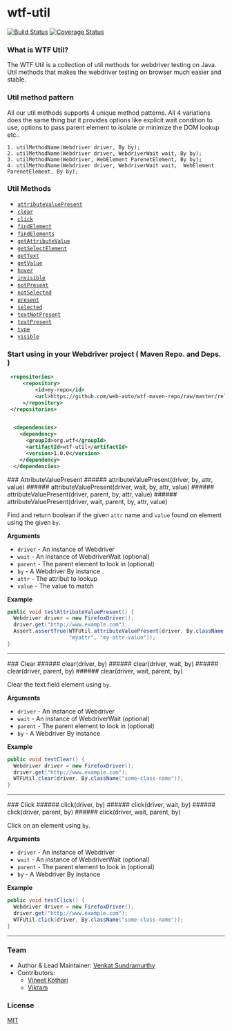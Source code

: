 wtf-util
========

[![Build Status](https://travis-ci.org/web-auto/wtf-util.svg?branch=master)](https://travis-ci.org/web-auto/wtf-util)
[![Coverage Status](https://coveralls.io/repos/web-auto/wtf-util/badge.png?branch=master)](https://coveralls.io/r/web-auto/wtf-util?branch=master)

### What is WTF Util?
The WTF Util is a collection of util methods for webdriver testing on Java. Util methods that makes the webdriver testing on browser  much easier and stable.

### Util method pattern
All our util methods supports 4 unique method patterns. All 4 variations does the same thing but it provides options like explicit wait condition to use, options to pass parent element to isolate or minimize the DOM lookup etc..

```
1. utilMethodName(Webdriver driver, By by);
2. utilMethodName(Webdriver driver, WebdriverWait wait, By by);
3. utilMethodName(Webdriver, WebElement ParenetElement, By by);
4. utilMethodName(Webdriver driver, WebdriverWait wait,  WebElement ParenetElement, By by);
```

### Util Methods
* [`attributeValuePresent`](#attributeValuePresent)
* [`clear`](#clear)
* [`click`](#click)
* [`findElement`](#findElement)
* [`findElements`](#findElements)
* [`getAttributeValue`](#getAttributeValue)
* [`getSelectElement`](#getSelectElement)
* [`getText`](#getText)
* [`getValue`](#getValue)
* [`hover`](#hover)
* [`invisible`](#invisible)
* [`notPresent`](#notPresent)
* [`notSelected`](#notSelected)
* [`present`](#present)
* [`selected`](#selected)
* [`textNotPresent`](#textNotPresent)
* [`textPresent`](#textPresent)
* [`type`](#type)
* [`visible`](#visible)


### Start using in your Webdriver project ( Maven Repo. and Deps. )
```xml
 <repositories>
     <repository>
         <id>my-repo</id>
         <url>https://github.com/web-auto/wtf-maven-repo/raw/master/releases</url>
     </repository>
 </repositories>


  <dependencies>
    <dependency>
      <groupId>org.wtf</groupId>
      <artifactId>wtf-util</artifactId>
      <version>1.0.0</version>
    </dependency>
  </dependencies>
```

<a name="attributeValuePresent" />
### AttributeValuePresent
###### attributeValuePresent(driver, by, attr, value)
###### attributeValuePresent(driver, wait, by, attr, value)
###### attributeValuePresent(driver, parent, by, attr, value)
###### attributeValuePresent(driver, wait, parent, by, attr, value)

Find and return boolean if the given `attr` name and `value` found on element using the given `by`.

__Arguments__

* `driver` - An instance of Webdriver
* `wait` - An instance of WebdriverWait (optional) 
* `parent` - The parent element to look in (optional)
* `by` - A Webdriver By instance
* `attr` - The attribut to lookup
* `value` - The value to match

__Example__

```java
public void testAttributeValuePresent() {
  Webdriver driver = new FirefoxDriver();
  driver.get("http://www.example.com");
  Assert.assertTrue(WTFUtil.attributeValuePresent(driver, By.className("some-class-name"),
                    "myattr", "my-attr-value"));
}
```

---------------------------------------


<a name="clear" />
### Clear
###### clear(driver, by)
###### clear(driver, wait, by)
###### clear(driver, parent, by)
###### clear(driver, wait, parent, by)

Clear the text field element using `by`.

__Arguments__

* `driver` - An instance of Webdriver
* `wait` - An instance of WebdriverWait (optional) 
* `parent` - The parent element to look in (optional)
* `by` - A Webdriver By instance

__Example__

```java
public void testClear() {
  Webdriver driver = new FirefoxDriver();
  driver.get("http://www.example.com");
  WTFUtil.clear(driver, By.className("some-class-name"));
}
```

---------------------------------------


<a name="click" />
### Click
###### click(driver, by)
###### click(driver, wait, by)
###### click(driver, parent, by)
###### click(driver, wait, parent, by)

Click on an element using `by`.

__Arguments__

* `driver` - An instance of Webdriver
* `wait` - An instance of WebdriverWait (optional) 
* `parent` - The parent element to look in (optional)
* `by` - A Webdriver By instance

__Example__

```java
public void testClick() {
  Webdriver driver = new FirefoxDriver();
  driver.get("http://www.example.com");
  WTFUtil.click(driver, By.className("some-class-name"));
}
```

---------------------------------------

### Team

 * Author & Lead Maintainer: [Venkat Sundramurthy](https://github.com/vsundramurthy)
 * Contributors:
   * [Vineet Kothari](https://github.com/geekdevil)
   * [Vikram](https://github.com/vikram1711)

### License

  [MIT](LICENSE)

